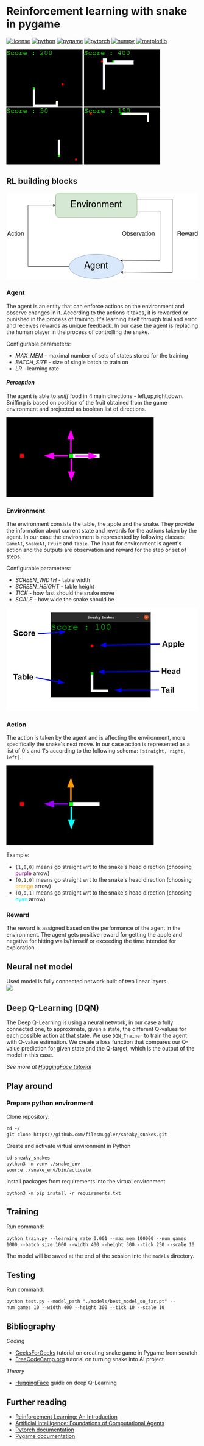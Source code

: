 # Reinforcement learning with snake in pygame
[![license](https://img.shields.io/github/license/Ileriayo/markdown-badges?style=for-the-badge)](https://opensource.org/licenses/MIT)
[![python](https://img.shields.io/badge/Python-FFD43B?style=for-the-badge&logo=python&logoColor=blue)](https://www.python.org/)
[![pygame](https://img.shields.io/badge/PyGame-00FF00?style=for-the-badge)](https://www.pygame.org/news)
[![pytorch](https://img.shields.io/badge/PyTorch-EE4C2C?style=for-the-badge&logo=pytorch&logoColor=white)](https://pytorch.org/)
[![numpy](https://img.shields.io/badge/numpy-%23013243.svg?style=for-the-badge&logo=numpy&logoColor=white)](https://numpy.org/)
[![matplotlib](https://img.shields.io/badge/Matplotlib-%23b0b0b0.svg?style=for-the-badge&logo=Matplotlib&logoColor=black)](https://matplotlib.org/)

![snake1](docs/images/snake1_small.gif)
![snake1](docs/images/snake2_small.gif)
![snake1](docs/images/snake3_small.gif)
![snake1](docs/images/snake4_small.gif)

## RL building blocks

![diagram](docs/images/reinforcement.jpg)

### Agent
The agent is an entity that can enforce actions on the environment 
and observe changes in it. According to the actions it takes, it is 
rewarded or punished in the process of training. It's learning itself
through trial and error and receives rewards as unique feedback. 
In our case the agent is replacing the human player in the process 
of controlling the snake.

Configurable parameters:
- _MAX_MEM_ - maximal number of sets of states stored for the training
- _BATCH_SIZE_ - size of single batch to train on
- _LR_ - learning rate

#### _Perception_

The agent is able to _sniff_ food in 4 main directions - left,up,right,down.
Sniffing is based on position of the fruit obtained from the game environment and
projected as boolean list of directions.

![perception](docs/images/perception.png)

### Environment
The environment consists the table, the apple and the snake. 
They provide the information about current state and rewards for the actions
taken by the agent. In our case the environment is represented by following classes: 
`GameAI`, `SnakeAI`, `Fruit` and `Table`. The input for environment is agent's action 
and the outputs are observation and reward for the step or set of steps.

Configurable parameters:
- _SCREEN_WIDTH_ - table width
- _SCREEN_HEIGHT_ - table height
- _TICK_ - how fast should the snake move
- _SCALE_ - how wide the snake should be

![table](docs/images/snake_diagram.jpg)

### Action
The action is taken by the agent and is affecting the environment, 
more specifically the snake's next move. In our case action is represented as 
a list of 0's and 1's according to the following schema: `[straight, right, left]`.

![direction](docs/images/direction.jpg)

Example:
- `[1,0,0]` means go straight wrt to the snake's head direction (choosing <span style="color:purple">purple</span> arrow)
- `[0,1,0]` means go straight wrt to the snake's head direction (choosing <span style="color:orange">orange</span> arrow)
- `[0,0,1]` means go straight wrt to the snake's head direction (choosing <span style="color:cyan">cyan</span> arrow)

### Reward
The reward is assigned based on the performance of the agent in the environment. 
The agent gets positive reward for getting the apple and negative for hitting walls/himself
or exceeding the time intended for exploration.

## Neural net model

Used model is fully connected network built of two linear layers.<br>
<img src="./src/docs/images/LinearNet.png" height="400">

## Deep Q-Learning (DQN)

The Deep Q-Learning is using a neural network, in our case a fully connected one, 
to approximate, given a state, the different Q-values for each possible action at that state. 
We use `DQN_Trainer` to train the agent with Q-value estimation. We create a loss function 
that compares our Q-value prediction for given state and the Q-target, which is the output of
the model in this case.

_See more at [HuggingFace tutorial](https://huggingface.co/deep-rl-course/unit3/deep-q-network?fw=pt)_

## Play around

### Prepare python environment
Clone repository: 
```shell
cd ~/
git clone https://github.com/filesmuggler/sneaky_snakes.git
```
Create and activate virtual environment in Python
```shell
cd sneaky_snakes
python3 -m venv ./snake_env
source ./snake_env/bin/activate
```
Install packages from requirements into the virtual environment
```shell
python3 -m pip install -r requirements.txt
```

## Training

Run command:
```shell
python train.py --learning_rate 0.001 --max_mem 100000 --num_games 1000 --batch_size 1000 --width 400 --height 300 --tick 250 --scale 10
```

The model will be saved at the end of the session into the `models` directory.

## Testing

Run command:
```shell
python test.py --model_path "./models/best_model_so_far.pt" --num_games 10 --width 400 --height 300 --tick 10 --scale 10
```


## Bibliography

_Coding_
- [GeeksForGeeks](https://www.geeksforgeeks.org/snake-game-in-python-using-pygame-module/) tutorial on creating snake game in Pygame from scratch
- [FreeCodeCamp.org](https://www.youtube.com/watch?v=L8ypSXwyBds) tutorial on turning snake into AI project

_Theory_
- [HuggingFace](https://huggingface.co/deep-rl-course/unit3/deep-q-network?fw=pt) guide on deep Q-Learning

## Further reading
- [Reinforcement Learning: An Introduction](http://incompleteideas.net/book/the-book.html)
- [Artificial Intelligence: Foundations of Computational Agents](http://www.cambridge.org/9781107195394)
- [Pytorch documentation](https://pytorch.org/docs/stable/index.html)
- [Pygame documentation](https://www.pygame.org/docs/)
